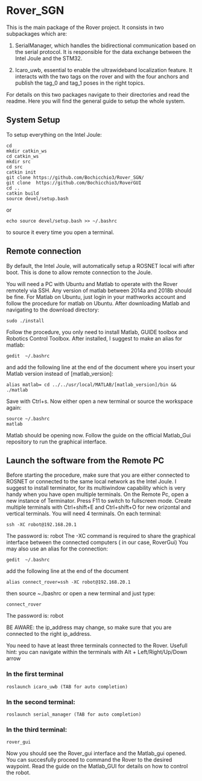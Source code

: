 # Rover_SGN

This is the main package of the Rover project.
It consists in two subpackages which are:

1. SerialManager, which handles the bidirectional communication based on the serial protocol. It is responsible for the data exchange between the Intel Joule and the STM32. 

2. Icaro_uwb, essential to enable the ultrawideband localization feature. It interacts with the two tags on the rover and with the four anchors and publish the tag_0 and tag_1 poses in the right topics.

For details on this two packages navigate to their directories and read the readme.
Here you will find the general guide to setup the whole system.

## System Setup

To setup everything on the Intel Joule:

```
cd
mkdir catkin_ws
cd catkin_ws
mkdir src
cd src
catkin init
git clone https://github.com/Bochicchio3/Rover_SGN/
git clone  https://github.com/Bochicchio3/RoverGUI
cd ..
catkin build
source devel/setup.bash
```
or
```
echo source devel/setup.bash >> ~/.bashrc
```
to source it every time you open a terminal.


## Remote connection

By default, the Intel Joule, will automatically setup a ROSNET local wifi after boot. This is done to allow remote connection to the Joule.

You will need a PC with Ubuntu and Matlab to operate with the Rover remotely via SSH. Any version of matlab between 2014a and 2018b should be fine. For Matlab on Ubuntu, just login in your mathworks account and follow the procedure for matlab on Ubuntu.
After downloading Matlab and navigating to the download directory:
```
sudo ./install
```
Follow the procedure, you only need to install Matlab, GUIDE toolbox and Robotics Control Toolbox.
After installed, I suggest to make an alias for matlab:

```
gedit  ~/.bashrc
```
and add the following line at the end of the document where you insert your Matlab version instead of [matlab_version]:
```
alias matlab= cd ../../usr/local/MATLAB/[matlab_version]/bin && ./matlab
```
Save with Ctrl+s.
Now either open a new terminal or source the workspace again:
```
source ~/.bashrc
matlab
```
Matlab should be opening now. Follow the guide on the official Matlab_Gui repository to run the graphical interface.


## Launch the software from the Remote PC
Before starting the procedure, make sure that you are either connected to ROSNET or connected to the same local network as the Intel Joule.
I suggest to install terminator, for its multiwindow capability which is very handy when you have open multiple terminals.
On the Remote Pc, open a new instance of Terminator. Press F11 to switch to fullscreen mode. Create multiple terminals with Ctrl+shift+E and Ctrl+shift+O for new orizontal and vertical terminals.
You will need 4 terminals.
On each terminal:
```
ssh -XC robot@192.168.20.1
```
The password is: robot
The -XC command is required to share the graphical interface between the connected computers ( in our case, RoverGui)
You may also use an alias for the connection:
```
gedit  ~/.bashrc
```
add the following line at the end of the document
```
alias connect_rover=ssh -XC robot@192.168.20.1
```
then source ~./bashrc or open a new terminal and just type: 
```
connect_rover
```
The password is: robot

BE AWARE: the ip_address may change, so make sure that you are connected to the right ip_address.

You need to have at least three terminals connected to the Rover.
Usefull hint: you can navigate within the terminals with Alt + Left/Right/Up/Down arrow

### In the first terminal

```
roslaunch icaro_uwb (TAB for auto completion)
```
### In the second terminal:

```
roslaunch serial_manager (TAB for auto completion)
```
### In the third terminal:
```
rover_gui
```

Now you should see the Rover_gui interface and the Matlab_gui opened.
You can succesfully proceed to command the Rover to the desired waypoint.
Read the guide on the Matlab_GUI for details on how to control the robot.



